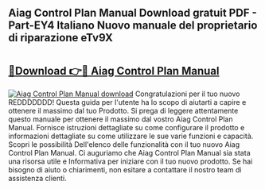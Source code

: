 ## Aiag Control Plan Manual Download gratuit PDF - Part-EY4 Italiano Nuovo manuale del proprietario di riparazione eTv9X

# <h2><a href="http://df9mrt5.blite.top/?on=Aiag+Control+Plan+Manual">🔗Download 👉🔴 Aiag Control Plan Manual</a></h2>

[![Aiag Control Plan Manual download](https://i.imgur.com/lujVjoI.png)](http://df9mrt5.blite.top/?on=Aiag+Control+Plan+Manual)
Congratulazioni per il tuo nuovo REDDDDDDD! Questa guida per l'utente ha lo scopo di aiutarti a capire e ottenere il massimo dal tuo Prodotto. Si prega di leggere attentamente questo manuale per ottenere il massimo dal vostro Aiag Control Plan Manual. Fornisce istruzioni dettagliate su come configurare il prodotto e informazioni dettagliate su come utilizzare le sue varie funzioni e capacità. Scopri le possibilità Dell'elenco delle funzionalità con il tuo nuovo Aiag Control Plan Manual. Ci auguriamo che Aiag Control Plan Manual sia stata una risorsa utile e Informativa per iniziare con il tuo nuovo prodotto. Se hai bisogno di aiuto o chiarimenti, non esitare a contattare il nostro team di assistenza clienti.
